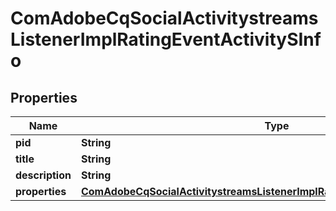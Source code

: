 
# ComAdobeCqSocialActivitystreamsListenerImplRatingEventActivitySInfo

## Properties
Name | Type | Description | Notes
------------ | ------------- | ------------- | -------------
**pid** | **String** |  |  [optional]
**title** | **String** |  |  [optional]
**description** | **String** |  |  [optional]
**properties** | [**ComAdobeCqSocialActivitystreamsListenerImplRatingEventActivitySProperties**](ComAdobeCqSocialActivitystreamsListenerImplRatingEventActivitySProperties.md) |  |  [optional]



